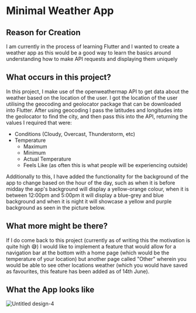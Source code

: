 # Minimal Weather App

## Reason for Creation

I am currently in the process of learning Flutter and I wanted to create a weather app as this would be a good way to learn the basics around understanding how to make API requests and displaying them uniquely 

## What occurs in this project?

In this project, I make use of the openweathermap API to get data about the weather based on the location of the user. I got the location of the user utilising the geocoding and geolocator package that can be downloaded into Flutter. After using geocoding I pass the latitudes and longitudes into the geolocator to find the city, and then pass this into the API, returning the values I required that were:
- Conditions (Cloudy, Overcast, Thunderstorm, etc)
- Temperature
  - Maximum
  - Minimum
  - Actual Temperature
  - Feels Like (as often this is what people will be experiencing outside)

Additionally to this, I have added the functionality for the background of the app to change based on the hour of the day, such as when it is before midday the app's background will display a yellow-orange colour, when it is between 12:00pm and 5:00pm it will display a blue-grey and blue background and when it is night it will showcase a yellow and purple background as seen in the picture below. 


## What more might be there?

If I do come back to this project (currently as of writing this the motivation is quite high 😅) I would like to implement a feature that would allow for a navigation bar at the bottom with a home page (which would be the temperature of your location) but another page called "Other" wherein you would be able to see other locations weather (which you would have saved as favourites, this feature has been added as of 14th June).

## What the App looks like

![Untitled design-4](https://github.com/AshwathSingh/Minimal-Weather-App/assets/143448570/57b2d36c-6601-46fd-a2a9-506ed21c9aae)




